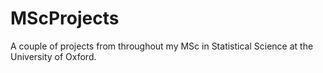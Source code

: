 # MScProjects
A couple of projects from throughout my MSc in Statistical Science at the University of Oxford.
